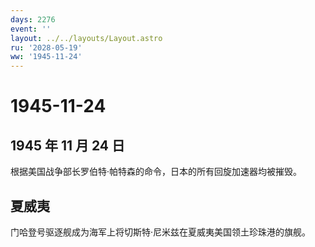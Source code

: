 ```yaml
---
days: 2276
event: ''
layout: ../../layouts/Layout.astro
ru: '2028-05-19'
ww: '1945-11-24'
---
```


# 1945-11-24

## 1945 年 11 月 24 日

根据美国战争部长罗伯特·帕特森的命令，日本的所有回旋加速器均被摧毁。

## 夏威夷

门哈登号驱逐舰成为海军上将切斯特·尼米兹在夏威夷美国领土珍珠港的旗舰。